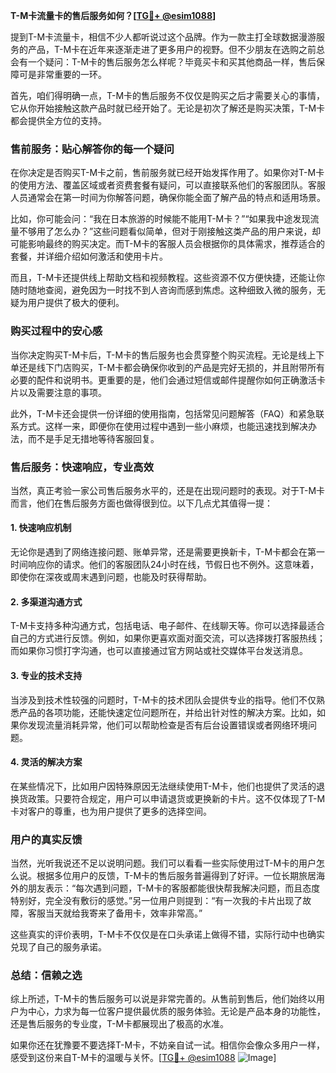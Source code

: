 **T-M卡流量卡的售后服务如何？[[TG💪+ @esim1088](https://t.me/s/esim1088)]**

提到T-M卡流量卡，相信不少人都听说过这个品牌。作为一款主打全球数据漫游服务的产品，T-M卡在近年来逐渐走进了更多用户的视野。但不少朋友在选购之前总会有一个疑问：T-M卡的售后服务怎么样呢？毕竟买卡和买其他商品一样，售后保障可是非常重要的一环。

首先，咱们得明确一点，T-M卡的售后服务不仅仅是购买之后才需要关心的事情，它从你开始接触这款产品时就已经开始了。无论是初次了解还是购买决策，T-M卡都会提供全方位的支持。

### **售前服务：贴心解答你的每一个疑问**

在你决定是否购买T-M卡之前，售前服务就已经开始发挥作用了。如果你对T-M卡的使用方法、覆盖区域或者资费套餐有疑问，可以直接联系他们的客服团队。客服人员通常会在第一时间为你解答问题，确保你能全面了解产品的特点和适用场景。

比如，你可能会问：“我在日本旅游的时候能不能用T-M卡？”“如果我中途发现流量不够用了怎么办？”这些问题看似简单，但对于刚接触这类产品的用户来说，却可能影响最终的购买决定。而T-M卡的客服人员会根据你的具体需求，推荐适合的套餐，并详细介绍如何激活和使用卡片。

而且，T-M卡还提供线上帮助文档和视频教程。这些资源不仅方便快捷，还能让你随时随地查阅，避免因为一时找不到人咨询而感到焦虑。这种细致入微的服务，无疑为用户提供了极大的便利。

### **购买过程中的安心感**

当你决定购买T-M卡后，T-M卡的售后服务也会贯穿整个购买流程。无论是线上下单还是线下门店购买，T-M卡都会确保你收到的产品是完好无损的，并且附带所有必要的配件和说明书。更重要的是，他们会通过短信或邮件提醒你如何正确激活卡片以及需要注意的事项。

此外，T-M卡还会提供一份详细的使用指南，包括常见问题解答（FAQ）和紧急联系方式。这样一来，即便你在使用过程中遇到一些小麻烦，也能迅速找到解决办法，而不是手足无措地等待客服回复。

### **售后服务：快速响应，专业高效**

当然，真正考验一家公司售后服务水平的，还是在出现问题时的表现。对于T-M卡而言，他们在售后服务方面也做得很到位。以下几点尤其值得一提：

#### **1. 快速响应机制**
无论你是遇到了网络连接问题、账单异常，还是需要更换新卡，T-M卡都会在第一时间响应你的请求。他们的客服团队24小时在线，节假日也不例外。这意味着，即使你在深夜或周末遇到问题，也能及时获得帮助。

#### **2. 多渠道沟通方式**
T-M卡支持多种沟通方式，包括电话、电子邮件、在线聊天等。你可以选择最适合自己的方式进行反馈。例如，如果你更喜欢面对面交流，可以选择拨打客服热线；而如果你习惯打字沟通，也可以直接通过官方网站或社交媒体平台发送消息。

#### **3. 专业的技术支持**
当涉及到技术性较强的问题时，T-M卡的技术团队会提供专业的指导。他们不仅熟悉产品的各项功能，还能快速定位问题所在，并给出针对性的解决方案。比如，如果你发现流量消耗异常，他们可以帮助检查是否有后台设置错误或者网络环境问题。

#### **4. 灵活的解决方案**
在某些情况下，比如用户因特殊原因无法继续使用T-M卡，他们也提供了灵活的退换货政策。只要符合规定，用户可以申请退货或更换新的卡片。这不仅体现了T-M卡对客户的尊重，也为用户提供了更多的选择空间。

### **用户的真实反馈**

当然，光听我说还不足以说明问题。我们可以看看一些实际使用过T-M卡的用户怎么说。根据多位用户的反馈，T-M卡的售后服务普遍得到了好评。一位长期旅居海外的朋友表示：“每次遇到问题，T-M卡的客服都能很快帮我解决问题，而且态度特别好，完全没有敷衍的感觉。”另一位用户则提到：“有一次我的卡片出现了故障，客服当天就给我寄来了备用卡，效率非常高。”

这些真实的评价表明，T-M卡不仅仅是在口头承诺上做得不错，实际行动中也确实兑现了自己的服务承诺。

### **总结：信赖之选**

综上所述，T-M卡的售后服务可以说是非常完善的。从售前到售后，他们始终以用户为中心，力求为每一位客户提供最优质的服务体验。无论是产品本身的功能性，还是售后服务的专业度，T-M卡都展现出了极高的水准。

如果你还在犹豫要不要选择T-M卡，不妨亲自试一试。相信你会像众多用户一样，感受到这份来自T-M卡的温暖与关怀。[[TG💪+ @esim1088](https://t.me/s/esim1088) ![Image](https://i.postimg.cc/4NQfJmqS/Snipaste-2025-05-13-00-14-12.png)]